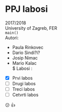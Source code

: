 # PPJ labosi       
2017/2018   
University of Zagreb, FER    
`main()`   
Autori:
- Paula Rinkovec     
- Dario Sindi?i?   
- Josip Nimac    
- Mario Kalac  
$ Labosi :             
- [x] Prvi labos         
- [ ] Drugi labos    
- [ ] Treci labos  
- [ ] Cetvrti labos
                  
 :confused: :+1:    